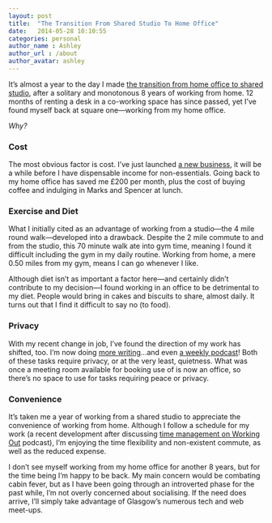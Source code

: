 ```yaml
---
layout: post
title:  "The Transition From Shared Studio To Home Office"
date:   2014-05-28 10:10:55
categories: personal
author_name : Ashley
author_url : /about
author_avatar: ashley
---
```

<p>It&#8217;s almost a year to the day I made <a href="http://iamashley.co.uk/blog/the-transition-from-home-office-to-shared-studio/">the transition from home office to shared studio</a>, after a solitary and monotonous 8 years of working from home. 12 months of renting a desk in a co-working space has since passed, yet I&#8217;ve found myself back at square one—working from my home office.</p>
<p><em>Why?</em></p>

<!--more-->


<h3>Cost</h3>
<p>The most obvious factor is cost. I&#8217;ve just launched <a href="http://insurancebyjack.co.uk">a new business</a>, it will be a while before I have dispensable income for non-essentials. Going back to my home office has saved me £200 per month, plus the cost of buying coffee and indulging in Marks and Spencer at lunch.</p>
<h3>Exercise and Diet</h3>
<p>What I initially cited as an advantage of working from a studio—the 4 mile round walk—developed into a drawback. Despite the 2 mile commute to and from the studio, this 70 minute walk ate into gym time, meaning I found it difficult including the gym in my daily routine. Working from home, a mere 0.50 miles from my gym, means I can go whenever I like.</p>
<p>Although diet isn&#8217;t as important a factor here—and certainly didn&#8217;t contribute to my decision—I found working in an office to be detrimental to my diet. People would bring in cakes and biscuits to share, almost daily. It turns out that I find it difficult to say no (to food).</p>
<h3>Privacy</h3>
<p>With my recent change in job, I&#8217;ve found the direction of my work has shifted, too. I&#8217;m now doing <a href="http://insurancebyjack.co.uk/blog">more writing</a>…and even <a href="http://workingoutpodcast.com">a weekly podcast</a>! Both of these tasks require privacy, or at the very least, quietness. What was once a meeting room available for booking use of is now an office, so there&#8217;s no space to use for tasks requiring peace or privacy.</p>
<h3>Convenience</h3>
<p>It&#8217;s taken me a year of working from a shared studio to appreciate the convenience of working from home. Although I follow a schedule for my work (a recent development after discussing <a href="http://workingoutpodcast.com/2014/05/14/02-time-mismanagement-and-saying-no.html">time management on Working Out</a> podcast), I&#8217;m enjoying the time flexibility and non-existent commute, as well as the reduced expense.</p>
<p>I don&#8217;t see myself working from my home office for another 8 years, but for the time being I&#8217;m happy to be back. My main concern would be combating cabin fever, but as I have been going through an introverted phase for the past while, I&#8217;m not overly concerned about socialising. If the need does arrive, I&#8217;ll simply take advantage of Glasgow&#8217;s numerous tech and web meet-ups. </p>